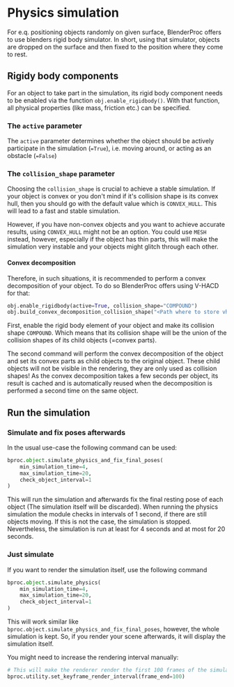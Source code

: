 # Physics simulation

For e.q. positioning objects randomly on given surface, BlenderProc offers to use blenders rigid body simulator.
In short, using that simulator, objects are dropped on the surface and then fixed to the position where they come to rest.

## Rigidy body components

For an object to take part in the simulation, its rigid body component needs to be enabled via the function `obj.enable_rigidbody()`.
With that function, all physical properties (like mass, friction etc.) can be specified.

### The `active` parameter

The `active` parameter determines whether the object should be actively participate in the simulation (`=True`), i.e. moving around, or acting as an obstacle (`=False`)

### The `collision_shape` parameter

Choosing the `collision_shape` is crucial to achieve a stable simulation.
If your object is convex or you don't mind if it's collision shape is its convex hull, then you should go with the default value which is `CONVEX_HULL`.
This will lead to a fast and stable simulation.

However, if you have non-convex objects and you want to achieve accurate results, using `CONVEX_HULL` might not be an option.
You could use `MESH` instead, however, especially if the object has thin parts, this will make the simulation very instable and your objects might glitch through each other.

#### Convex decomposition

Therefore, in such situations, it is recommended to perform a convex decomposition of your object. 
To do so BlenderProc offers using V-HACD for that:
```python
obj.enable_rigidbody(active=True, collision_shape="COMPOUND")
obj.build_convex_decomposition_collision_shape("<Path where to store vhacd>")
```

First, enable the rigid body element of your object and make its collision shape `COMPOUND`. 
Which means that its collision shape will be the union of the collision shapes of its child objects (=convex parts).

The second command will perform the convex decomposition of the object and set its convex parts as child objects to the original object.
These child objects will not be visible in the rendering, they are only used as collision shapes!
As the convex decomposition takes a few seconds per object, its result is cached and is automatically reused when the decomposition is performed a second time on the same object.

## Run the simulation

### Simulate and fix poses afterwards

In the usual use-case the following command can be used:

```python
bproc.object.simulate_physics_and_fix_final_poses(
    min_simulation_time=4,
    max_simulation_time=20,
    check_object_interval=1
)
```

This will run the simulation and afterwards fix the final resting pose of each object (The simulation itself will be discarded).
When running the physics simulation the module checks in intervals of 1 second, if there are still objects moving. If this is not the case, the simulation is stopped.
Nevertheless, the simulation is run at least for 4 seconds and at most for 20 seconds.

### Just simulate

If you want to render the simulation itself, use the following command

```python
bproc.object.simulate_physics(
    min_simulation_time=4,
    max_simulation_time=20,
    check_object_interval=1
)
```

This will work similar like `bproc.object.simulate_physics_and_fix_final_poses`, however, the whole simulation is kept.
So, if you render your scene afterwards, it will display the simulation itself.

You might need to increase the rendering interval manually:
```python
# This will make the renderer render the first 100 frames of the simulation
bproc.utility.set_keyframe_render_interval(frame_end=100)
```

